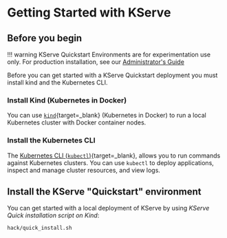 # Getting Started with KServe
## Before you begin
!!! warning
    KServe Quickstart Environments are for experimentation use only. For production installation, see our [Administrator's Guide](../admin)

Before you can get started with a KServe Quickstart deployment you must install kind and the Kubernetes CLI.

### Install Kind (Kubernetes in Docker)

You can use [`kind`](https://kind.sigs.k8s.io/docs/user/quick-start){target=_blank} (Kubernetes in Docker) to run a local Kubernetes cluster with Docker container nodes.

### Install the Kubernetes CLI

The [Kubernetes CLI (`kubectl`)](https://kubernetes.io/docs/tasks/tools/install-kubectl){target=_blank}, allows you to run commands against Kubernetes clusters. You can use `kubectl` to deploy applications, inspect and manage cluster resources, and view logs.


## Install the KServe "Quickstart" environment

You can get started with a local deployment of KServe by using _KServe Quick installation script on Kind_:

```bash
hack/quick_install.sh
```

